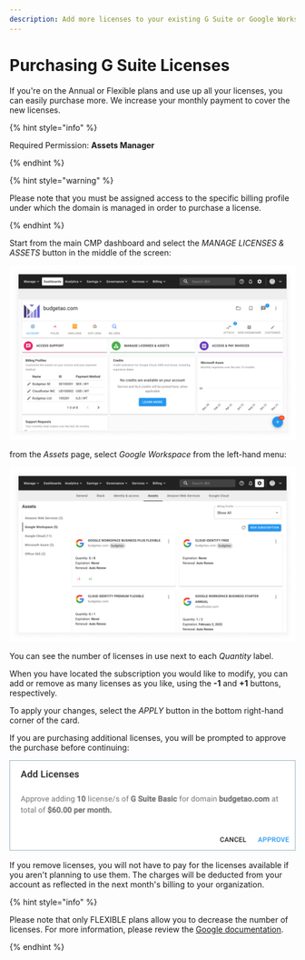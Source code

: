 ```yaml
---
description: Add more licenses to your existing G Suite or Google Workspace subscriptions.
---
```


# Purchasing G Suite Licenses

If you're on the Annual or Flexible plans and use up all your licenses, you can easily purchase more. We increase your monthly payment to cover the new licenses.

{% hint style="info" %}

Required Permission: **Assets Manager**

{% endhint %}

{% hint style="warning" %}

Please note that you must be assigned access to the specific billing profile under which the domain is managed in order to purchase a license.

{% endhint %}

Start from the main CMP dashboard and select the _MANAGE LICENSES & ASSETS_ button in the middle of the screen:

![A screenshot of the CMP dashboard](../.gitbook/assets/cmp-dashboard.png)

from the _Assets_ page, select _Google Workspace_ from the left-hand menu:

![A screenshot showing the Google Workspace screen](../.gitbook/assets/cmp-google-workspace-screen.png)

You can see the number of licenses in use next to each _Quantity_ label.

When you have located the subscription you would like to modify, you can add or remove as many licenses as you like, using the **-1** and **+1** buttons, respectively.

To apply your changes, select the _APPLY_ button in the bottom right-hand corner of the card.

If you are purchasing additional licenses, you will be prompted to approve the purchase before continuing:

![A screenshot of the Add Licenses modal dialog with an Approve button](../.gitbook/assets/cmp-approve.png)

If you remove licenses, you will not have to pay for the licenses available if you aren't planning to use them. The charges will be deducted from your account as reflected in the next month's billing to your organization.

{% hint style="info" %}

Please note that only FLEXIBLE plans allow you to decrease the number of licenses. For more information, please review the [Google documentation](https://support.google.com/a/answer/6154359).

{% endhint %}
